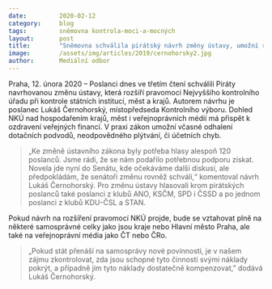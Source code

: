 ```yaml
---
date:         2020-02-12
category:     blog
tags:         sněmovna kontrola-moci-a-mocných
layout:       post
title:        "Sněmovna schválila pirátský návrh změny ústavy, umožní rozšířit pravomoci NKÚ"
image:        /assets/img/articles/2019/cernohorsky2.jpg
author:       Mediální odbor
---
```




Praha, 12. února 2020 – Poslanci dnes ve třetím čtení schválili Piráty navrhovanou změnu ústavy, která rozšíří pravomoci Nejvyššího kontrolního úřadu při kontrole státních institucí, měst a krajů. Autorem návrhu je poslanec Lukáš Černohorský, místopředseda Kontrolního výboru. Dohled NKÚ nad hospodařením krajů, měst i veřejnoprávních médií má přispět k ozdravení veřejných financí. V praxi zákon umožní včasné odhalení dotačních podvodů, neodpovědného plýtvání, či účetních chyb.

> „Ke změně ústavního zákona byly potřeba hlasy alespoň 120 poslanců. Jsme rádi, že se nám podařilo potřebnou podporu získat. Novela jde nyní do Senátu, kde očekáváme další diskusi, ale předpokládám, že senátoři změnu rovněž schválí,“ komentoval návrh Lukáš Černohorský. Pro změnu ústavy hlasovali krom pirátských poslanců také poslanci z klubů ANO, KSČM, SPD i ČSSD a po jednom poslanci z klubů KDU-ČSL a STAN.

Pokud návrh na rozšíření pravomocí NKÚ projde, bude se vztahovat plně na některé samosprávné celky jako jsou kraje nebo Hlavní město Praha, ale také na veřejnoprávní média jako ČT nebo ČRo. 

> „Pokud stát přenáší na samosprávy nové povinnosti, je v našem zájmu zkontrolovat, zda jsou schopné tyto činnosti svými náklady pokrýt, a případně jim tyto náklady dostatečně kompenzovat,” dodává Lukáš Černohorský.

